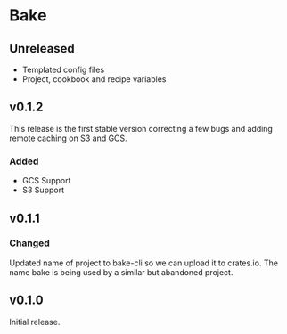 # Bake

## Unreleased

* Templated config files
* Project, cookbook and recipe variables

## v0.1.2

This release is the first stable version correcting a few bugs and adding remote caching on S3 and GCS.

### Added

* GCS Support
* S3 Support

## v0.1.1

### Changed

Updated name of project to bake-cli so we can upload it to crates.io. The name bake is being used by
a similar but abandoned project.

## v0.1.0

Initial release.
